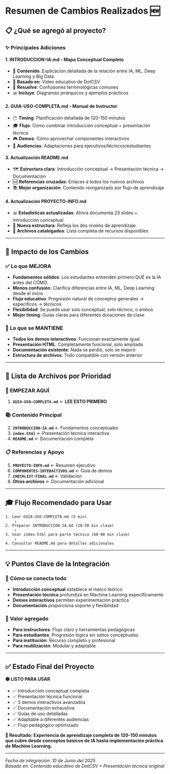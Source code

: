 # Resumen de Cambios Realizados 🆕

## 📋 ¿Qué se agregó al proyecto?

### ✨ **Principales Adiciones**

#### 1. **INTRODUCCION-IA.md** - Mapa Conceptual Completo
- 📖 **Contenido**: Explicación detallada de la relación entre IA, ML, Deep Learning y Big Data
- 🎯 **Basado en**: Video educativo de DotCSV 
- 🧩 **Resuelve**: Confusiones terminológicas comunes
- 📊 **Incluye**: Diagramas jerárquicos y ejemplos prácticos

#### 2. **GUIA-USO-COMPLETA.md** - Manual de Instructor
- 🕐 **Timing**: Planificación detallada de 120-150 minutos
- 🎓 **Flujo**: Cómo combinar introducción conceptual + presentación técnica
- 🎮 **Demos**: Cómo aprovechar componentes interactivos
- 👥 **Audiencias**: Adaptaciones para ejecutivos/técnicos/estudiantes

#### 3. **Actualización README.md**
- 🗺️ **Estructura clara**: Introducción conceptual → Presentación técnica → Documentación
- 🆕 **Referencias cruzadas**: Enlaces a todos los nuevos archivos
- 📚 **Mejor organización**: Contenido reorganizado por flujo de aprendizaje

#### 4. **Actualización PROYECTO-INFO.md**
- 📊 **Estadísticas actualizadas**: Ahora documenta 23 slides + introducción conceptual
- 🎯 **Nueva estructura**: Refleja los dos niveles de aprendizaje
- 📝 **Archivos catalogados**: Lista completa de recursos disponibles

---

## 🎯 Impacto de los Cambios

### ✅ **Lo que MEJORA**
- **Fundamentos sólidos**: Los estudiantes entienden primero QUÉ es la IA antes del CÓMO
- **Menos confusión**: Clarifica diferencias entre IA, ML, Deep Learning desde el inicio  
- **Flujo educativo**: Progresión natural de conceptos generales → específicos → técnicos
- **Flexibilidad**: Se puede usar solo conceptual, solo técnico, o ambos
- **Mejor timing**: Guías claras para diferentes duraciones de clase

### 🚀 **Lo que se MANTIENE**
- **Todos los demos interactivos**: Funcionan exactamente igual
- **Presentación HTML**: Completamente funcional, solo ampliada
- **Documentación existente**: Nada se perdió, solo se mejoró
- **Estructura de archivos**: Todo compatible con versión anterior

---

## 📁 Lista de Archivos por Prioridad

### 🌟 **EMPEZAR AQUÍ**
1. **`GUIA-USO-COMPLETA.md`** ← **LEE ESTO PRIMERO**

### 📚 **Contenido Principal**
2. **`INTRODUCCION-IA.md`** ← Fundamentos conceptuales  
3. **`index.html`** ← Presentación técnica interactiva
4. **`README.md`** ← Documentación completa

### 📋 **Referencias y Apoyo**
5. **`PROYECTO-INFO.md`** ← Resumen ejecutivo
6. **`COMPONENTES-INTERACTIVOS.md`** ← Guía de demos
7. **`CHECKLIST-FINAL.md`** ← Validación
8. **Otros archivos** ← Documentación adicional

---

## 🎓 Flujo Recomendado para Usar

```
1. Leer GUIA-USO-COMPLETA.md (5 min)
    ↓
2. Preparar INTRODUCCION-IA.md (20-30 min clase)
    ↓
3. Usar index.html para parte técnica (60-90 min clase)
    ↓
4. Consultar README.md para detalles adicionales
```

---

## 💡 Puntos Clave de la Integración

### 🔗 **Cómo se conecta todo**
- **Introducción conceptual** establece el marco teórico
- **Presentación técnica** profundiza en Machine Learning específicamente  
- **Demos interactivos** permiten experimentación práctica
- **Documentación** proporciona soporte y flexibilidad

### 🎯 **Valor agregado**
- **Para instructores**: Flujo claro y herramientas pedagógicas
- **Para estudiantes**: Progresión lógica sin saltos conceptuales
- **Para institución**: Recurso completo y profesional
- **Para reutilización**: Modular y adaptable

---

## ✅ Estado Final del Proyecto

**🟢 LISTO PARA USAR**

- ✅ Introducción conceptual completa
- ✅ Presentación técnica funcional  
- ✅ 3 demos interactivos avanzados
- ✅ Documentación exhaustiva
- ✅ Guías de uso detalladas
- ✅ Adaptable a diferentes audiencias
- ✅ Flujo pedagógico optimizado

**🎯 Resultado: Experiencia de aprendizaje completa de 120-150 minutos que cubre desde conceptos básicos de IA hasta implementación práctica de Machine Learning.**

---

*Fecha de integración: 10 de Junio del 2025*  
*Basado en: Contenido educativo de DotCSV + Presentación técnica original*